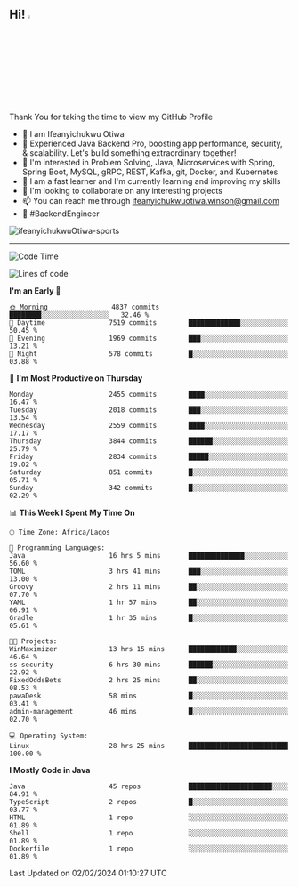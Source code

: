 <!-- BLOG-POST-LIST:START --><!-- BLOG-POST-LIST:END -->

## Hi! <img src="https://media.giphy.com/media/hvRJCLFzcasrR4ia7z/giphy.gif" width="4%"> 

Thank You for taking the time to view my GitHub Profile

- 👋 I am Ifeanyichukwu Otiwa
- 🚀 Experienced Java Backend Pro, boosting app performance, security, & scalability. Let's build something extraordinary together!
- 👀 I'm interested in Problem Solving, Java, Microservices with Spring, Spring Boot, MySQL, gRPC, REST, Kafka, git, Docker, and Kubernetes
- 🌱 I am a fast learner and I'm currently learning and improving my skills
- 💞️ I'm looking to collaborate on any interesting projects
- 📫 You can reach me through ifeanyichukwuotiwa.winson@gmail.com
- 🚀 #BackendEngineer

<p align="left" marginTop="10px"> <img src="https://komarev.com/ghpvc/?username=ifeanyichukwuOtiwa-sports&label=Profile%20views&color=0e75b6&style=for-the-badge" alt="ifeanyichukwuOtiwa-sports" /> </p>

***

<!--START_SECTION:waka-->
![Code Time](http://img.shields.io/badge/Code%20Time-2%2C183%20hrs%2026%20mins-blue)

![Lines of code](https://img.shields.io/badge/From%20Hello%20World%20I%27ve%20Written-4.8%20million%20lines%20of%20code-blue)

**I'm an Early 🐤** 

```text
🌞 Morning                4837 commits        ████████░░░░░░░░░░░░░░░░░   32.46 % 
🌆 Daytime                7519 commits        █████████████░░░░░░░░░░░░   50.45 % 
🌃 Evening                1969 commits        ███░░░░░░░░░░░░░░░░░░░░░░   13.21 % 
🌙 Night                  578 commits         █░░░░░░░░░░░░░░░░░░░░░░░░   03.88 % 
```
📅 **I'm Most Productive on Thursday** 

```text
Monday                   2455 commits        ████░░░░░░░░░░░░░░░░░░░░░   16.47 % 
Tuesday                  2018 commits        ███░░░░░░░░░░░░░░░░░░░░░░   13.54 % 
Wednesday                2559 commits        ████░░░░░░░░░░░░░░░░░░░░░   17.17 % 
Thursday                 3844 commits        ██████░░░░░░░░░░░░░░░░░░░   25.79 % 
Friday                   2834 commits        █████░░░░░░░░░░░░░░░░░░░░   19.02 % 
Saturday                 851 commits         █░░░░░░░░░░░░░░░░░░░░░░░░   05.71 % 
Sunday                   342 commits         █░░░░░░░░░░░░░░░░░░░░░░░░   02.29 % 
```


📊 **This Week I Spent My Time On** 

```text
🕑︎ Time Zone: Africa/Lagos

💬 Programming Languages: 
Java                     16 hrs 5 mins       ██████████████░░░░░░░░░░░   56.60 % 
TOML                     3 hrs 41 mins       ███░░░░░░░░░░░░░░░░░░░░░░   13.00 % 
Groovy                   2 hrs 11 mins       ██░░░░░░░░░░░░░░░░░░░░░░░   07.70 % 
YAML                     1 hr 57 mins        ██░░░░░░░░░░░░░░░░░░░░░░░   06.91 % 
Gradle                   1 hr 35 mins        █░░░░░░░░░░░░░░░░░░░░░░░░   05.61 % 

🐱‍💻 Projects: 
WinMaximizer             13 hrs 15 mins      ████████████░░░░░░░░░░░░░   46.64 % 
ss-security              6 hrs 30 mins       ██████░░░░░░░░░░░░░░░░░░░   22.92 % 
FixedOddsBets            2 hrs 25 mins       ██░░░░░░░░░░░░░░░░░░░░░░░   08.53 % 
pawaDesk                 58 mins             █░░░░░░░░░░░░░░░░░░░░░░░░   03.41 % 
admin-management         46 mins             █░░░░░░░░░░░░░░░░░░░░░░░░   02.70 % 

💻 Operating System: 
Linux                    28 hrs 25 mins      █████████████████████████   100.00 % 
```

**I Mostly Code in Java** 

```text
Java                     45 repos            █████████████████████░░░░   84.91 % 
TypeScript               2 repos             █░░░░░░░░░░░░░░░░░░░░░░░░   03.77 % 
HTML                     1 repo              ░░░░░░░░░░░░░░░░░░░░░░░░░   01.89 % 
Shell                    1 repo              ░░░░░░░░░░░░░░░░░░░░░░░░░   01.89 % 
Dockerfile               1 repo              ░░░░░░░░░░░░░░░░░░░░░░░░░   01.89 % 
```




 Last Updated on 02/02/2024 01:10:27 UTC
<!--END_SECTION:waka-->

<!--
<p align="center">
![trophy](https://github-profile-trophy.vercel.app/?username=ifeanyichukwuOtiwa-sports&theme=onedark) (https://github.com/ryo-ma/github-profile-trophy)
</p>
-->

<!---
ifeanyi-otiwa/ifeanyi-otiwa is a ✨ special ✨ repository because its `README.md` (this file) appears on your GitHub profile.
You can click the Preview link to take a look at your changes.
--->
